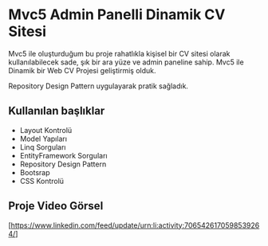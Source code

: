 # Mvc5 Admin Panelli Dinamik CV Sitesi

Mvc5 ile oluşturduğum bu proje rahatlıkla kişisel bir CV sitesi olarak kullanılabilecek sade, şık bir ara yüze ve admin paneline sahip.
Mvc5 ile Dinamik bir Web CV Projesi geliştirmiş olduk.

Repository Design Pattern uygulayarak pratik sağladık.

## Kullanılan başlıklar
* Layout Kontrolü
* Model Yapıları
* Linq Sorguları
* EntityFramework Sorguları
* Repository Design Pattern
* Bootsrap
* CSS Kontrolü
  
## Proje Video Görsel
[https://www.linkedin.com/feed/update/urn:li:activity:7065426170598539264/]
